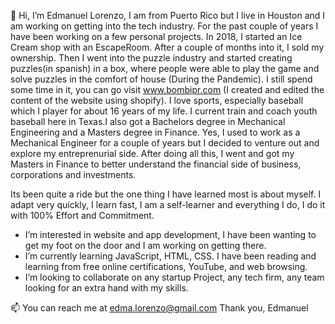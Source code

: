 👋 Hi, I’m Edmanuel Lorenzo,
I am from Puerto Rico but I live in Houston and I am working on getting into the tech industry. For the past couple of years I have been working on a few personal projects. In 2018, I started an Ice Cream shop with an EscapeRoom. After a couple of months into it, I sold my ownership. Then I went into the puzzle industry and
started creating puzzles(in spanish) in a box, where people were able to play the game and solve puzzles in the comfort of house (During the Pandemic). I still spend 
some time in it, you can go visit www.bombipr.com (I created and edited the content of the website using shopify). I love sports, especially baseball which I player for about 16 years of my life. I current train and coach youth baseball here in Texas.I also got a Bachelors degree in Mechanical Engineering and a Masters degree in Finance. Yes, I used to work as a Mechanical Engineer for a couple of years but I decided to venture out and explore my entreprenurial side. After doing all this, I went and got my Masters in Finance to better understand the financial side of business, corporations and investments.

Its been quite a ride but the one thing I have learned most is about myself. I adapt very quickly, I learn fast, I am a self-learner and everything I do, 
I do it with 100% Effort and Commitment.


- I’m interested in website and app development, I have been wanting to get my foot on the door and I am working on getting there.
- I’m currently learning JavaScript, HTML, CSS. I have been reading and learning from free online certifications, YouTube, and web browsing.
- I’m looking to collaborate on any startup Project, any tech firm, any team looking for an extra hand with my skills.

📫 You can reach me at edma.lorenzo@gmail.com
Thank you, 
Edmanuel




